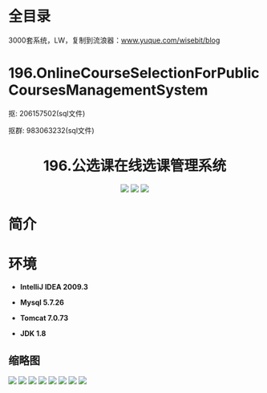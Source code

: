 # 全目录

3000套系统，LW，复制到流浪器：www.yuque.com/wisebit/blog

# 196.OnlineCourseSelectionForPublicCoursesManagementSystem

<p>抠: 206157502(sql文件)</p>
<p>抠群: 983063232(sql文件)</p>

<p><h1 align="center">196.公选课在线选课管理系统</h1></p>


<p align="center">
	<img src="https://img.shields.io/badge/jdk-1.8-orange.svg"/>
    <img src="https://img.shields.io/badge/springboot-5.x-lightgrey.svg"/>
    <img src="https://img.shields.io/badge/vue-3.x-yellow.svg"/>
</p>

# 简介
>
> 

# 环境

- <b>IntelliJ IDEA 2009.3</b>

- <b>Mysql 5.7.26</b>

- <b>Tomcat 7.0.73</b>

- <b>JDK 1.8</b>




## 缩略图

![](https://bitwise.oss-cn-heyuan.aliyuncs.com/2024/9/10/047c809b-1317-4b94-bcf2-88f9986f7c33.png)
![](https://bitwise.oss-cn-heyuan.aliyuncs.com/2024/9/10/f6c5a648-4d88-478f-803b-d41096dcae8a.png)
![](https://bitwise.oss-cn-heyuan.aliyuncs.com/2024/9/10/bbff454c-96af-4230-93fb-d92ef701de43.png)
![](https://bitwise.oss-cn-heyuan.aliyuncs.com/2024/9/10/45b2a0b2-f381-430b-9a2b-c3d81214b5b9.png)
![](https://bitwise.oss-cn-heyuan.aliyuncs.com/2024/9/10/3850925f-88ce-4b4c-85a4-54149da5553d.png)
![](https://bitwise.oss-cn-heyuan.aliyuncs.com/2024/9/10/c97abc7d-832e-44aa-b86d-cb1bb5334c98.png)
![](https://bitwise.oss-cn-heyuan.aliyuncs.com/2024/9/10/61bd804a-6d95-4c7f-9dba-2a3b7710a8b3.png)
![](https://bitwise.oss-cn-heyuan.aliyuncs.com/2024/9/10/a0ddafbe-6ef2-4fb0-b77e-8abf4fb7b7d4.png)

